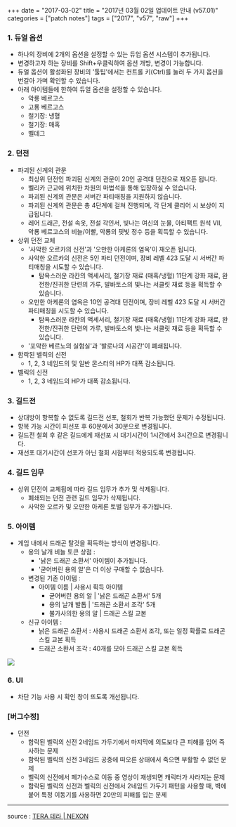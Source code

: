 +++
date = "2017-03-02"
title = "2017년 03월 02일 업데이트 안내 (v57.01)"
categories = ["patch notes"]
tags = ["2017", "v57", "raw"]
+++

### 1. 듀얼 옵션
- 하나의 장비에 2개의 옵션을 설정할 수 있는 듀업 옵션 시스템이 추가됩니다.
- 변경하고자 하는 장비를 Shift+우클릭하여 옵션 개방, 변경이 가능합니다.
- 듀얼 옵션이 활성화된 장비의 '툴팁'에서는 컨트롤 키(Ctrl)를 눌러 두 가지 옵션을 번갈아 가며 확인할 수 있습니다.
- 아래 아이템들에 한하여 듀얼 옵션을 설정할 수 있습니다.
  - 악룡 베르고스
  - 고룡 베르고스
  - 철기장: 냉혈
  - 철기장: 매혹
  - 벨데그

### 2. 던전
- 파괴된 신계의 관문
  - 최상위 던전인 파괴된 신계의 관문이 20인 공격대 던전으로 재오픈 됩니다.
  - 벨리카 근교에 위치한 차원의 마법석을 통해 입장하실 수 있습니다.
  - 파괴된 신계의 관문은 서버간 파티매칭을 지원하지 않습니다.
  - 파괴된 신계의 관문은 총 4단계에 걸쳐 진행되며, 각 단계 클리어 시 보상이 지급됩니다.
  - 레어 드래곤, 전설 속옷, 전설 각인서, 빛나는 여신의 눈물, 아티팩트 원석 VII, 악룡 베르고스의 비늘/이빨, 악룡의 핏빛 정수 등을 획득할 수 있습니다.
- 상위 던전 교체
  - '사악한 오르카의 신전'과 '오만한 아케론의 염옥'이 재오픈 됩니다.
  - 사악한 오르카의 신전은 5인 파티 던전이며, 장비 레벨 423 도달 시 서버간 파티매칭을 시도할 수 있습니다.
    - 탐욕스러운 라칸의 액세서리, 철기장 재료 (매혹/냉혈) 11단계 강화 재료, 완전한/진귀한 단련의 가루, 발바토스의 빛나는 서클릿 재료 등을 획득할 수 있습니다.
  - 오만한 아케론의 염옥은 10인 공격대 던전이며, 장비 레벨 423 도달 시 서버간 파티매칭을 시도할 수 있습니다.
    - 탐욕스러운 라칸의 액세서리, 철기장 재료 (매혹/냉혈) 11단계 강화 재료, 완전한/진귀한 단련의 가루, 발바토스의 빛나는 서클릿 재료 등을 획득할 수 있습니다.
  - '포악한 베르노의 실험실'과 '발로나의 시공간'이 폐쇄됩니다.
- 함락된 벨릭의 신전
  - 1, 2, 3 네임드의 및 일반 몬스터의 HP가 대폭 감소됩니다.
- 벨릭의 신전
  - 1, 2, 3 네임드의 HP가 대폭 감소됩니다.

### 3. 길드전
- 상대방이 항복할 수 없도록 길드전 선포, 철회가 반복 가능했던 문제가 수정됩니다.
- 항복 가능 시간이 피선포 후 60분에서 30분으로 변경됩니다.
- 길드전 철회 후 같은 길드에게 재선포 시 대기시간이 1시간에서 3시간으로 변경됩니다.
- 재선포 대기시간이 선포가 아닌 철회 시점부터 적용되도록 변경됩니다.

### 4. 길드 임무
- 상위 던전이 교체됨에 따라 길드 임무가 추가 및 삭제됩니다.
  - 폐쇄되는 던전 관련 길드 임무가 삭제됩니다.
  - 사악한 오르카 및 오만한 아케론 토벌 임무가 추가됩니다.

### 5. 아이템
- 게임 내에서 드래곤 탈것을 획득하는 방식이 변경됩니다.
  - 용의 날개 비늘 토큰 상점 :
    - '낡은 드래곤 소환서' 아이템이 추가됩니다.
    - '굳어버린 용의 알'은 더 이상 구매할 수 없습니다.
  - 변경된 기존 아이템 :
    - 아이템 이름 | 사용시 획득 아이템
      - 굳어버린 용의 알 | '낡은 드래곤 소환서' 5개
      - 용의 날개 발톱 | '드래곤 소환서 조각' 5개
      - 불가사의한 용의 알 | 드래곤 스킬 교본
  - 신규 아이템 :
    - 낡은 드래곤 소환서 : 사용시 드래곤 소환서 조각, 또는 일정 확률로 드래곤 스킬 교본 획득
    - 드래곤 소환서 조각 : 40개를 모아 드래곤 스킬 교본 획득

![](https://seraphinush-gaming.github.io/mysterium/images/patch/v57-01_1.png)

### 6. UI
- 차단 기능 사용 시 확인 창이 뜨도록 개선됩니다.

### [버그수정]
- 던전
  - 함락된 벨릭의 신전 2네임드 가두기에서 마지막에 의도보다 큰 피해를 입어 즉사하는 문제
  - 함락된 벨릭의 신전 3네임드 공중에 떠오른 상태에서 죽으면 부활할 수 없던 문제
  - 벨릭의 신전에서 페가수스로 이동 중 영상이 재생되면 캐릭터가 사라지는 문제
  - 함락된 벨릭의 신전과 벨릭의 신전에서 2네임드 가두기 패턴을 사용할 때, 벽에 붙어 특정 이동기를 사용하면 20만의 피해를 입는 문제

----

source : [TERA 테라 | NEXON](http://tera.nexon.com/news/update/view.aspx?n4articlesn=266)
